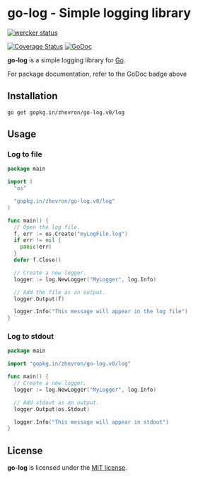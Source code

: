 go-log - Simple logging library
===============================

[![wercker status](https://app.wercker.com/status/c98a6d8f01bffef5bca40c3563347dba/m "wercker status")](https://app.wercker.com/project/bykey/c98a6d8f01bffef5bca40c3563347dba)

[![Coverage Status](https://coveralls.io/repos/zhevron/go-log/badge.svg?branch=HEAD)](https://coveralls.io/r/zhevron/go-log?branch=HEAD)
[![GoDoc](https://godoc.org/gopkg.in/zhevron/go-log.v0/log?status.svg)](https://godoc.org/gopkg.in/zhevron/go-log.v0/log)

**go-log** is a simple logging library for [Go](https://golang.org/).  

For package documentation, refer to the GoDoc badge above

## Installation

```
go get gopkg.in/zhevron/go-log.v0/log
```

## Usage

### Log to file

```go
package main

import (
  "os"

  "gopkg.in/zhevron/go-log.v0/log"
)

func main() {
  // Open the log file.
  f, err := os.Create("myLogFile.log")
  if err != nil {
    panic(err)
  }
  defer f.Close()

  // Create a new logger.
  logger := log.NewLogger("MyLogger", log.Info)

  // Add the file as an output.
  logger.Output(f)

  logger.Info("This message will appear in the log file")
}
```

### Log to stdout

```go
package main

import "gopkg.in/zhevron/go-log.v0/log"

func main() {
  // Create a new logger.
  logger := log.NewLogger("MyLogger", log.Info)

  // Add stdout as an output.
  logger.Output(os.Stdout)

  logger.Info("This message will appear in stdout")
}
```

## License

**go-log** is licensed under the [MIT license](http://opensource.org/licenses/MIT).
